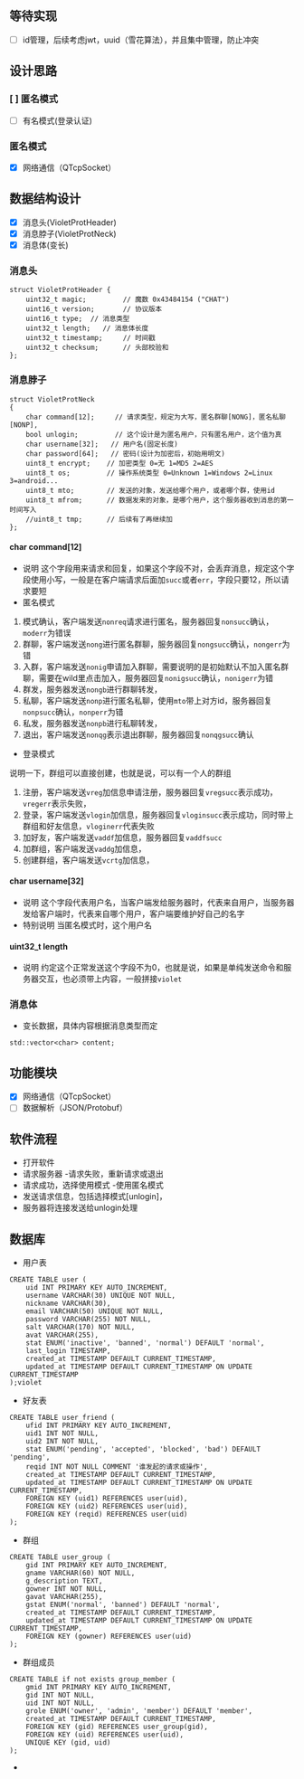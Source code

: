 ## 等待实现
- [ ] id管理，后续考虑jwt，uuid（雪花算法），并且集中管理，防止冲突
## 设计思路
### [ ] 匿名模式
- [ ] 有名模式(登录认证)
### 匿名模式
- [x] 网络通信（QTcpSocket）
## 数据结构设计
- [x] 消息头(VioletProtHeader)
- [X] 消息脖子(VioletProtNeck)
- [x] 消息体(变长)
### 消息头
```
struct VioletProtHeader {
    uint32_t magic;         // 魔数 0x43484154 ("CHAT")
    uint16_t version;       // 协议版本
    uint16_t type;  // 消息类型
    uint32_t length;   // 消息体长度
    uint32_t timestamp;     // 时间戳
    uint32_t checksum;      // 头部校验和
};
```
### 消息脖子
```
struct VioletProtNeck
{
    char command[12];     // 请求类型，规定为大写，匿名群聊[NONG]，匿名私聊[NONP],
    bool unlogin;         // 这个设计是为匿名用户，只有匿名用户，这个值为真
    char username[32];   // 用户名(固定长度)
    char password[64];   // 密码(设计为加密后，初始用明文)
    uint8_t encrypt;    // 加密类型 0=无 1=MD5 2=AES
    uint8_t os;         // 操作系统类型 0=Unknown 1=Windows 2=Linux 3=android...
    uint8_t mto;        // 发送的对象，发送给哪个用户，或者哪个群，使用id
    uint8_t mfrom;      // 数据发来的对象，是哪个用户，这个服务器收到消息的第一时间写入
    //uint8_t tmp;      // 后续有了再继续加
};
```
#### char command[12]
- 说明  这个字段用来请求和回复，如果这个字段不对，会丢弃消息，规定这个字段使用小写，一般是在客户端请求后面加`succ`或者`err`，字段只要12，所以请求要短
- 匿名模式   
1. 模式确认，客户端发送`nonreq`请求进行匿名，服务器回复`nonsucc`确认，`moderr`为错误
2. 群聊，客户端发送`nong`进行匿名群聊，服务器回复`nongsucc`确认，`nongerr`为错
2. 入群，客户端发送`nonig`申请加入群聊，需要说明的是初始默认不加入匿名群聊，需要在wild里点击加入，服务器回复`nonigsucc`确认，`nonigerr`为错
3. 群发，服务器发送`nongb`进行群聊转发，
3. 私聊，客户端发送`nonp`进行匿名私聊，使用`mto`带上对方id，服务器回复`nonpsucc`确认，`nonperr`为错
1. 私发，服务器发送`nonpb`进行私聊转发，
5. 退出，客户端发送`nonqg`表示退出群聊，服务器回复`nonqgsucc`确认
- 登录模式  

说明一下，群组可以直接创建，也就是说，可以有一个人的群组
1. 注册，客户端发送`vreg`加信息申请注册，服务器回复`vregsucc`表示成功，`vregerr`表示失败，
2. 登录，客户端发送`vlogin`加信息，服务器回复`vloginsucc`表示成功，同时带上群组和好友信息，`vloginerr`代表失败
3. 加好友，客户端发送`vaddf`加信息，服务器回复`vaddfsucc`
4. 加群组，客户端发送`vaddg`加信息，
5. 创建群组，客户端发送`vcrtg`加信息，
#### char username[32]
- 说明
这个字段代表用户名，当客户端发给服务器时，代表来自用户，当服务器发给客户端时，代表来自哪个用户，客户端要维护好自己的名字
- 特别说明
当匿名模式时，这个用户名
#### uint32_t length
- 说明
约定这个正常发送这个字段不为0，也就是说，如果是单纯发送命令和服务器交互，也必须带上内容，一般拼接`violet`
### 消息体
- 变长数据，具体内容根据消息类型而定
```
std::vector<char> content;
```

## 功能模块
- [x] 网络通信（QTcpSocket）
- [ ] 数据解析（JSON/Protobuf）

## 软件流程
- 打开软件 
- 请求服务器 -请求失败，重新请求或退出
- 请求成功，选择使用模式 -使用匿名模式
- 发送请求信息，包括选择模式[unlogin]，
- 服务器将连接发送给unlogin处理


## 数据库
- 用户表
```
CREATE TABLE user (
    uid INT PRIMARY KEY AUTO_INCREMENT,
    username VARCHAR(30) UNIQUE NOT NULL,
    nickname VARCHAR(30),
    email VARCHAR(50) UNIQUE NOT NULL,
    password VARCHAR(255) NOT NULL,
    salt VARCHAR(170) NOT NULL,
    avat VARCHAR(255),
    stat ENUM('inactive', 'banned', 'normal') DEFAULT 'normal',
    last_login TIMESTAMP,
    created_at TIMESTAMP DEFAULT CURRENT_TIMESTAMP,
    updated_at TIMESTAMP DEFAULT CURRENT_TIMESTAMP ON UPDATE CURRENT_TIMESTAMP
);violet
```
- 好友表
```
CREATE TABLE user_friend (
    ufid INT PRIMARY KEY AUTO_INCREMENT,
    uid1 INT NOT NULL,
    uid2 INT NOT NULL,
    stat ENUM('pending', 'accepted', 'blocked', 'bad') DEFAULT 'pending',
    reqid INT NOT NULL COMMENT '谁发起的请求或操作',
    created_at TIMESTAMP DEFAULT CURRENT_TIMESTAMP,
    updated_at TIMESTAMP DEFAULT CURRENT_TIMESTAMP ON UPDATE CURRENT_TIMESTAMP,
    FOREIGN KEY (uid1) REFERENCES user(uid),
    FOREIGN KEY (uid2) REFERENCES user(uid),
    FOREIGN KEY (reqid) REFERENCES user(uid)
);
```
- 群组
```
CREATE TABLE user_group (
    gid INT PRIMARY KEY AUTO_INCREMENT,
    gname VARCHAR(60) NOT NULL,
    g_description TEXT,
    gowner INT NOT NULL,
    gavat VARCHAR(255),
    gstat ENUM('normal', 'banned') DEFAULT 'normal',
    created_at TIMESTAMP DEFAULT CURRENT_TIMESTAMP,
    updated_at TIMESTAMP DEFAULT CURRENT_TIMESTAMP ON UPDATE CURRENT_TIMESTAMP,
    FOREIGN KEY (gowner) REFERENCES user(uid)
);
```
- 群组成员
```
CREATE TABLE if not exists group_member (
    gmid INT PRIMARY KEY AUTO_INCREMENT,
    gid INT NOT NULL,
    uid INT NOT NULL,
    grole ENUM('owner', 'admin', 'member') DEFAULT 'member',
    created_at TIMESTAMP DEFAULT CURRENT_TIMESTAMP,
    FOREIGN KEY (gid) REFERENCES user_group(gid),
    FOREIGN KEY (uid) REFERENCES user(uid),
    UNIQUE KEY (gid, uid)
);
```
- 
